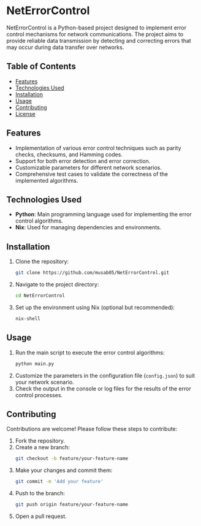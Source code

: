 # NetErrorControl

NetErrorControl is a Python-based project designed to implement error control mechanisms for network communications. The project aims to provide reliable data transmission by detecting and correcting errors that may occur during data transfer over networks.

## Table of Contents

- [Features](#features)
- [Technologies Used](#technologies-used)
- [Installation](#installation)
- [Usage](#usage)
- [Contributing](#contributing)
- [License](#license)

## Features

- Implementation of various error control techniques such as parity checks, checksums, and Hamming codes.
- Support for both error detection and error correction.
- Customizable parameters for different network scenarios.
- Comprehensive test cases to validate the correctness of the implemented algorithms.

## Technologies Used

- **Python**: Main programming language used for implementing the error control algorithms.
- **Nix**: Used for managing dependencies and environments.

## Installation

1. Clone the repository:
    ```sh
    git clone https://github.com/musab05/NetErrorControl.git
    ```
2. Navigate to the project directory:
    ```sh
    cd NetErrorControl
    ```
3. Set up the environment using Nix (optional but recommended):
    ```sh
    nix-shell
    ```

## Usage

1. Run the main script to execute the error control algorithms:
    ```sh
    python main.py
    ```
2. Customize the parameters in the configuration file (`config.json`) to suit your network scenario.
3. Check the output in the console or log files for the results of the error control processes.

## Contributing

Contributions are welcome! Please follow these steps to contribute:

1. Fork the repository.
2. Create a new branch:
    ```sh
    git checkout -b feature/your-feature-name
    ```
3. Make your changes and commit them:
    ```sh
    git commit -m 'Add your feature'
    ```
4. Push to the branch:
    ```sh
    git push origin feature/your-feature-name
    ```
5. Open a pull request.
